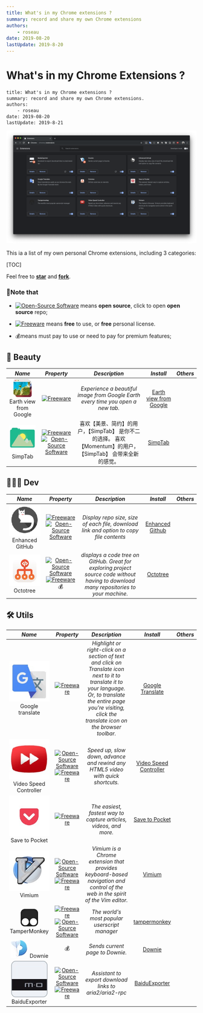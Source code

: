 ```yaml
---
title: What's in my Chrome extensions ?
summary: record and share my own Chrome extensions
authors:
    - roseau
date: 2019-08-20
lastUpdate: 2019-8-20
---
```


# What's in my  Chrome Extensions ?

```
title: What's in my Chrome extensions ?
summary: record and share my own Chrome extensions.
authors:
    - roseau
date: 2019-08-20
lastUpdate: 2019-8-21
```
![](https://raw.githubusercontent.com/RoseauHan/upic-upload/master/Miov9a.png)

This ia a list of my own personal Chrome extensions, including 3 categories:

[TOC]

Feel free to [**star**](https://github.com/RoseauHan/cookbook-material/) and [**fork**](https://github.com/RoseauHan/cookbook-material/).

### 📝Note that

- [![Open-Source Software](https://camo.githubusercontent.com/27b0c862bc5dee3cc822a00c0645f66104a583b0/68747470733a2f2f6a617977636a6c6f76652e6769746875622e696f2f73622f69636f2f6d696e2d6f73732e737667)](https://camo.githubusercontent.com/27b0c862bc5dee3cc822a00c0645f66104a583b0/68747470733a2f2f6a617977636a6c6f76652e6769746875622e696f2f73622f69636f2f6d696e2d6f73732e737667) means **open source**, click to open **open source** repo;
- [![Freeware](https://camo.githubusercontent.com/5b5710d91294db78c7e32ffa884d6c45ab15c471/68747470733a2f2f6a617977636a6c6f76652e6769746875622e696f2f73622f69636f2f6d696e2d667265652e737667)](https://camo.githubusercontent.com/5b5710d91294db78c7e32ffa884d6c45ab15c471/68747470733a2f2f6a617977636a6c6f76652e6769746875622e696f2f73622f69636f2f6d696e2d667265652e737667) means **free** to use, or **free** personal license.

- 💰means must pay to use or need to pay for premium features;



## 🎨 Beauty

|                            *Name*                            |                          *Property*                          |                        *Description*                         |                          *Install*                           | *Others* |
| :----------------------------------------------------------: | :----------------------------------------------------------: | :----------------------------------------------------------: | :----------------------------------------------------------: | :------: |
| ![](https://raw.githubusercontent.com/RoseauHan/upic-upload/master/kez4f6.jpg)   Earth view from Google | [![Freeware](https://camo.githubusercontent.com/5b5710d91294db78c7e32ffa884d6c45ab15c471/68747470733a2f2f6a617977636a6c6f76652e6769746875622e696f2f73622f69636f2f6d696e2d667265652e737667)](https://camo.githubusercontent.com/5b5710d91294db78c7e32ffa884d6c45ab15c471/68747470733a2f2f6a617977636a6c6f76652e6769746875622e696f2f73622f69636f2f6d696e2d667265652e737667) | *Experience a beautiful image from Google Earth every time you open a new tab.* | [Earth view from Google](https://chrome.google.com/webstore/detail/earth-view-from-google-ea/bhloflhklmhfpedakmangadcdofhnnoh) |          |
| ![](https://raw.githubusercontent.com/RoseauHan/upic-upload/master/R0b15v.jpg) SimpTab | [![Freeware](https://camo.githubusercontent.com/5b5710d91294db78c7e32ffa884d6c45ab15c471/68747470733a2f2f6a617977636a6c6f76652e6769746875622e696f2f73622f69636f2f6d696e2d667265652e737667)](https://camo.githubusercontent.com/5b5710d91294db78c7e32ffa884d6c45ab15c471/68747470733a2f2f6a617977636a6c6f76652e6769746875622e696f2f73622f69636f2f6d696e2d667265652e737667)[![Open-Source Software](https://camo.githubusercontent.com/27b0c862bc5dee3cc822a00c0645f66104a583b0/68747470733a2f2f6a617977636a6c6f76652e6769746875622e696f2f73622f69636f2f6d696e2d6f73732e737667)](https://camo.githubusercontent.com/27b0c862bc5dee3cc822a00c0645f66104a583b0/68747470733a2f2f6a617977636a6c6f76652e6769746875622e696f2f73622f69636f2f6d696e2d6f73732e737667) | 喜欢【美景、简约】的用户，【SimpTab】 是你不二的选择。  喜欢【Momentum】的用户，【SimpTab】 会带来全新的感觉。 | [SimpTab](https://chrome.google.com/webstore/detail/%E7%AE%80-tab-simptab-%E6%96%B0%E6%A0%87%E7%AD%BE%E9%A1%B5/kbgmbmkhepchmmcnbdbclpkpegbgikjc?hl=zh-CN) |          |



## 👨🏻‍💻 Dev

|                            *Name*                            |                          *Property*                          |                        *Description*                         |                          *Install*                           | *Others* |
| :----------------------------------------------------------: | :----------------------------------------------------------: | :----------------------------------------------------------: | :----------------------------------------------------------: | :------: |
| ![](https://raw.githubusercontent.com/RoseauHan/upic-upload/master/ZCrlG1.jpg) Enhanced GitHub | [![Freeware](https://camo.githubusercontent.com/5b5710d91294db78c7e32ffa884d6c45ab15c471/68747470733a2f2f6a617977636a6c6f76652e6769746875622e696f2f73622f69636f2f6d696e2d667265652e737667)](https://camo.githubusercontent.com/5b5710d91294db78c7e32ffa884d6c45ab15c471/68747470733a2f2f6a617977636a6c6f76652e6769746875622e696f2f73622f69636f2f6d696e2d667265652e737667)[![Open-Source Software](https://camo.githubusercontent.com/27b0c862bc5dee3cc822a00c0645f66104a583b0/68747470733a2f2f6a617977636a6c6f76652e6769746875622e696f2f73622f69636f2f6d696e2d6f73732e737667)](https://camo.githubusercontent.com/27b0c862bc5dee3cc822a00c0645f66104a583b0/68747470733a2f2f6a617977636a6c6f76652e6769746875622e696f2f73622f69636f2f6d696e2d6f73732e737667) | *Display repo size, size of each file, download link and option to copy file contents* | [Enhanced Github](https://chrome.google.com/webstore/detail/enhanced-github/anlikcnbgdeidpacdbdljnabclhahhmd) |          |
| ![](https://raw.githubusercontent.com/RoseauHan/upic-upload/master/P0qazU.jpg) Octotree | [![Open-Source Software](https://camo.githubusercontent.com/27b0c862bc5dee3cc822a00c0645f66104a583b0/68747470733a2f2f6a617977636a6c6f76652e6769746875622e696f2f73622f69636f2f6d696e2d6f73732e737667)](https://camo.githubusercontent.com/27b0c862bc5dee3cc822a00c0645f66104a583b0/68747470733a2f2f6a617977636a6c6f76652e6769746875622e696f2f73622f69636f2f6d696e2d6f73732e737667)[![Freeware](https://camo.githubusercontent.com/5b5710d91294db78c7e32ffa884d6c45ab15c471/68747470733a2f2f6a617977636a6c6f76652e6769746875622e696f2f73622f69636f2f6d696e2d667265652e737667)](https://camo.githubusercontent.com/5b5710d91294db78c7e32ffa884d6c45ab15c471/68747470733a2f2f6a617977636a6c6f76652e6769746875622e696f2f73622f69636f2f6d696e2d667265652e737667)💰 | *displays a code tree on GitHub. Great for exploring project source code without having to download many repositories to your machine.* | [Octotree](https://chrome.google.com/webstore/detail/octotree/bkhaagjahfmjljalopjnoealnfndnagc) |          |



## 🛠 Utils

|                            *Name*                            |                          *Property*                          |                        *Description*                         |                          *Install*                           | *Others* |
| :----------------------------------------------------------: | :----------------------------------------------------------: | :----------------------------------------------------------: | :----------------------------------------------------------: | :------: |
| ![](https://raw.githubusercontent.com/RoseauHan/upic-upload/master/tZB92l.jpg) Google translate | [![Freeware](https://camo.githubusercontent.com/5b5710d91294db78c7e32ffa884d6c45ab15c471/68747470733a2f2f6a617977636a6c6f76652e6769746875622e696f2f73622f69636f2f6d696e2d667265652e737667)](https://camo.githubusercontent.com/5b5710d91294db78c7e32ffa884d6c45ab15c471/68747470733a2f2f6a617977636a6c6f76652e6769746875622e696f2f73622f69636f2f6d696e2d667265652e737667) | *Highlight or right-click on a section of text and click on Translate icon next to it to translate it to your language. Or, to translate the entire page you're visiting, click the translate icon on the browser toolbar.* | [Google Translate](https://chrome.google.com/webstore/detail/google-translate/aapbdbdomjkkjkaonfhkkikfgjllcleb) |          |
| ![](https://raw.githubusercontent.com/RoseauHan/upic-upload/master/EuuXHy.jpg) Video Speed Controller | [![Open-Source Software](https://camo.githubusercontent.com/27b0c862bc5dee3cc822a00c0645f66104a583b0/68747470733a2f2f6a617977636a6c6f76652e6769746875622e696f2f73622f69636f2f6d696e2d6f73732e737667)](https://camo.githubusercontent.com/27b0c862bc5dee3cc822a00c0645f66104a583b0/68747470733a2f2f6a617977636a6c6f76652e6769746875622e696f2f73622f69636f2f6d696e2d6f73732e737667)[![Freeware](https://camo.githubusercontent.com/5b5710d91294db78c7e32ffa884d6c45ab15c471/68747470733a2f2f6a617977636a6c6f76652e6769746875622e696f2f73622f69636f2f6d696e2d667265652e737667)](https://camo.githubusercontent.com/5b5710d91294db78c7e32ffa884d6c45ab15c471/68747470733a2f2f6a617977636a6c6f76652e6769746875622e696f2f73622f69636f2f6d696e2d667265652e737667) | *Speed up, slow down, advance and rewind any HTML5 video with quick shortcuts.* | [Video Speed Controller](https://chrome.google.com/webstore/detail/video-speed-controller/nffaoalbilbmmfgbnbgppjihopabppdk) |          |
| ![](https://raw.githubusercontent.com/RoseauHan/upic-upload/master/iptkHo.jpg) Save to Pocket | [![Freeware](https://camo.githubusercontent.com/5b5710d91294db78c7e32ffa884d6c45ab15c471/68747470733a2f2f6a617977636a6c6f76652e6769746875622e696f2f73622f69636f2f6d696e2d667265652e737667)](https://camo.githubusercontent.com/5b5710d91294db78c7e32ffa884d6c45ab15c471/68747470733a2f2f6a617977636a6c6f76652e6769746875622e696f2f73622f69636f2f6d696e2d667265652e737667) | *The easiest, fastest way to capture articles, videos, and more.* | [Save to Pocket](https://chrome.google.com/webstore/detail/save-to-pocket/niloccemoadcdkdjlinkgdfekeahmflj) |          |
| ![](https://raw.githubusercontent.com/RoseauHan/upic-upload/master/OGWnYE.jpg) Vimium | [![Open-Source Software](https://camo.githubusercontent.com/27b0c862bc5dee3cc822a00c0645f66104a583b0/68747470733a2f2f6a617977636a6c6f76652e6769746875622e696f2f73622f69636f2f6d696e2d6f73732e737667)](https://camo.githubusercontent.com/27b0c862bc5dee3cc822a00c0645f66104a583b0/68747470733a2f2f6a617977636a6c6f76652e6769746875622e696f2f73622f69636f2f6d696e2d6f73732e737667)[![Freeware](https://camo.githubusercontent.com/5b5710d91294db78c7e32ffa884d6c45ab15c471/68747470733a2f2f6a617977636a6c6f76652e6769746875622e696f2f73622f69636f2f6d696e2d667265652e737667)](https://camo.githubusercontent.com/5b5710d91294db78c7e32ffa884d6c45ab15c471/68747470733a2f2f6a617977636a6c6f76652e6769746875622e696f2f73622f69636f2f6d696e2d667265652e737667) | *Vimium is a Chrome extension that provides keyboard-based navigation and control of the web in the spirit of the Vim editor.* | [Vimium](https://chrome.google.com/webstore/detail/vimium/dbepggeogbaibhgnhhndojpepiihcmeb) |          |
| ![](https://raw.githubusercontent.com/RoseauHan/upic-upload/master/UeTwFz.jpg) TamperMonkey | [![Freeware](https://camo.githubusercontent.com/5b5710d91294db78c7e32ffa884d6c45ab15c471/68747470733a2f2f6a617977636a6c6f76652e6769746875622e696f2f73622f69636f2f6d696e2d667265652e737667)](https://camo.githubusercontent.com/5b5710d91294db78c7e32ffa884d6c45ab15c471/68747470733a2f2f6a617977636a6c6f76652e6769746875622e696f2f73622f69636f2f6d696e2d667265652e737667)[![Open-Source Software](https://camo.githubusercontent.com/27b0c862bc5dee3cc822a00c0645f66104a583b0/68747470733a2f2f6a617977636a6c6f76652e6769746875622e696f2f73622f69636f2f6d696e2d6f73732e737667)](https://camo.githubusercontent.com/27b0c862bc5dee3cc822a00c0645f66104a583b0/68747470733a2f2f6a617977636a6c6f76652e6769746875622e696f2f73622f69636f2f6d696e2d6f73732e737667) |        *The world's most popular userscript manager*         | [tampermonkey](https://chrome.google.com/webstore/detail/tampermonkey/dhdgffkkebhmkfjojejmpbldmpobfkfo) |          |
| ![](https://raw.githubusercontent.com/RoseauHan/upic-upload/master/6DGoP2.jpg) Downie |                              💰                               |               *Sends current page to Downie.*                |     [Downie](https://software.charliemonroe.net/downie/)     |          |
| ![](https://raw.githubusercontent.com/RoseauHan/upic-upload/master/2cQMUu.jpg) BaiduExporter | [![Open-Source Software](https://camo.githubusercontent.com/27b0c862bc5dee3cc822a00c0645f66104a583b0/68747470733a2f2f6a617977636a6c6f76652e6769746875622e696f2f73622f69636f2f6d696e2d6f73732e737667)](https://camo.githubusercontent.com/27b0c862bc5dee3cc822a00c0645f66104a583b0/68747470733a2f2f6a617977636a6c6f76652e6769746875622e696f2f73622f69636f2f6d696e2d6f73732e737667)[![Freeware](https://camo.githubusercontent.com/5b5710d91294db78c7e32ffa884d6c45ab15c471/68747470733a2f2f6a617977636a6c6f76652e6769746875622e696f2f73622f69636f2f6d696e2d667265652e737667)](https://camo.githubusercontent.com/5b5710d91294db78c7e32ffa884d6c45ab15c471/68747470733a2f2f6a617977636a6c6f76652e6769746875622e696f2f73622f69636f2f6d696e2d667265652e737667) |   *Assistant to export download links to aria2/aria2-rpc*    |  [BaiduExporter](https://github.com/acgotaku/BaiduExporter)  |          |

